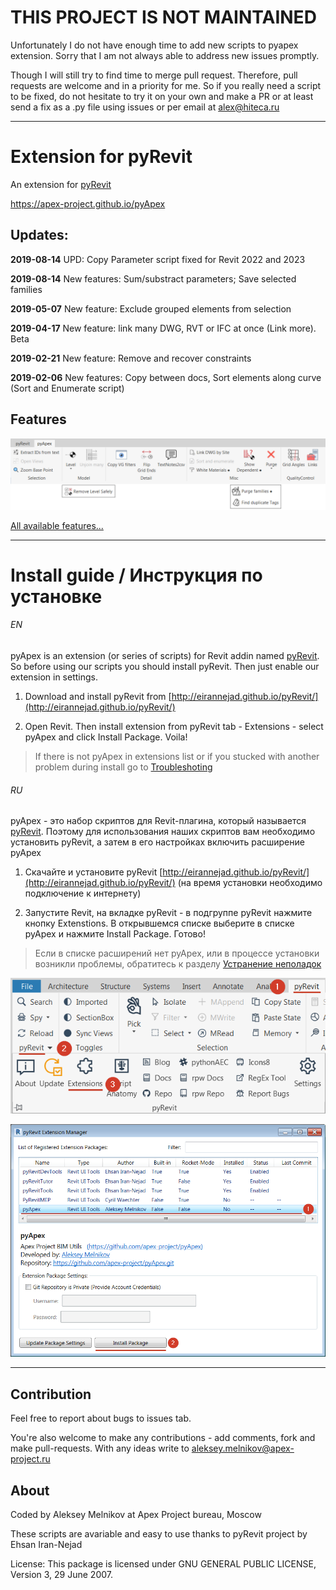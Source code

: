 # THIS PROJECT IS NOT MAINTAINED

Unfortunately I do not have enough time to add new scripts to pyapex extension.
Sorry that I am not always able to address new issues promptly.

Though I will still try to find time to merge pull request. Therefore, pull requests are welcome and in a priority for me. So if you really need a script to 
be fixed, do not hesitate to try it on your own and make a PR or at least send a fix as a .py file using issues or per email at alex@hiteca.ru


---

# Extension for pyRevit 

An extension for [pyRevit](http://eirannejad.github.io/pyRevit/)

https://apex-project.github.io/pyApex

## Updates:

**2019-08-14** UPD: Copy Parameter script fixed for Revit 2022 and 2023

**2019-08-14** New features: Sum/substract parameters; Save selected families

**2019-05-07** New feature: Exclude grouped elements from selection

**2019-04-17** New feature: link many DWG, RVT or IFC at once (Link more). Beta

**2019-02-21** New feature: Remove and recover constraints

**2019-02-06** New features: Copy between docs, Sort elements along curve (Sort and Enumerate script)

## Features

![pyApex](https://raw.githubusercontent.com/apex-project/pyApex/gh-pages/assets/img/pyApex_buttons.png)

[All available features...](https://apex-project.github.io/pyApex/help)

---

# Install guide / Инструкция по установке

###### EN

pyApex is an extension (or series of scripts) for Revit addin named [pyRevit](http://eirannejad.github.io/pyRevit/). So before using our scripts you should install pyRevit. Then just enable our extension in settings.

1. Download and install pyRevit from [http://eirannejad.github.io/pyRevit/](http://eirannejad.github.io/pyRevit/)

2. Open Revit. Then install extension from pyRevit tab - Extensions - select pyApex and click Install Package. Voila!

> If there is not pyApex in extensions list or if you stucked with another problem during install go to [Troubleshoting](https://apex-project.github.io/pyApex/#troubleshooting)

###### RU

pyApex - это набор скриптов для Revit-плагина, который называется [pyRevit](http://eirannejad.github.io/pyRevit/). Поэтому для использования наших скриптов вам необходимо установить pyRevit, а затем в его настройках включить расширение pyApex

1. Скачайте и установите pyRevit [http://eirannejad.github.io/pyRevit/](http://eirannejad.github.io/pyRevit/) (на время установки необходимо подключение к интернету)

2. Запустите Revit, на вкладке pyRevit - в подгруппе pyRevit нажмите кнопку Extenstions. В открывшемся списке выберите в списке pyApex и нажмите Install Package. Готово!

> Если в списке расширений нет pyApex, или в процессе установки возникли проблемы, обратитесь к разделу [Устранение неполадок](https://apex-project.github.io/pyApex/#устранение-неполадок)


![Extensions button](https://raw.githubusercontent.com/apex-project/pyApex/gh-pages/assets/img/pyrevit_extensions_button.png)

![Extensions window](https://raw.githubusercontent.com/apex-project/pyApex/gh-pages/assets/img/pyrevit_extensions_window.png)

---

## Contribution

Feel free to report about bugs to issues tab. 

You're also welcome to make any contributions - add comments, fork and make pull-requests. With any ideas write to aleksey.melnikov@apex-project.ru


## About

Coded by Aleksey Melnikov at Apex Project bureau, Moscow

These scripts are avariable and easy to use thanks to pyRevit project by Ehsan Iran-Nejad

License: This package is licensed under GNU GENERAL PUBLIC LICENSE, Version 3, 29 June 2007.
